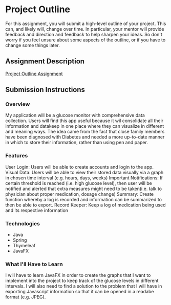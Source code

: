 # Project Outline
For this assignment, you will submit a high-level outline of your project. This can, and likely will, change over time. In particular, your mentor will provide feedback and direction and feedback to help sharpen your ideas. So don't worry if you feel unsure about some aspects of the outline, or if you have to change some things later.

## Assignment Description
[Project Outline Assignment](https://education.launchcode.org/liftoff/assignments/project-outline/)

## Submission Instructions

### Overview
My application will be a glucose monitor with comprehensive data collection. Users will find this app useful because it wil consolidate all their information and datakeep in one place where they can visualize in different and meaning ways. The idea came from the fact that close family members have been diagnosed with Diabetes and needed a more up-to-date manner in which to store their information, rather than using pen and paper. 
### Features
User Login: Users will be able to create accounts and login to the app.
Visual Data: Users will be able to view their stored data visually via a graph in chosen time interval (e.g. hours, days, weeks)
Important Notifications: If certain threshold is reached (i.e. high glucose level), then user will be notified and alerted that extra measures might need to be taken(i.e. talk to physician about proper medication, dosage change)
Summary: Create function whereby a log is recorded and information can be summarized to then be able to export.
Record Keeper: Keep a log of medication being used and its respective information

### Technologies
- Java
- Spring
- Thymeleaf
- JavaFX

### What I'll Have to Learn
I will have to learn JavaFX in order to create the graphs that I want to implement into the project to keep track of the glucose levels in different intervals. I will also need to find a solution to the problem that I will have in exporting Javascript information so that it can be opened in a readabe format (e.g. JPEG).
